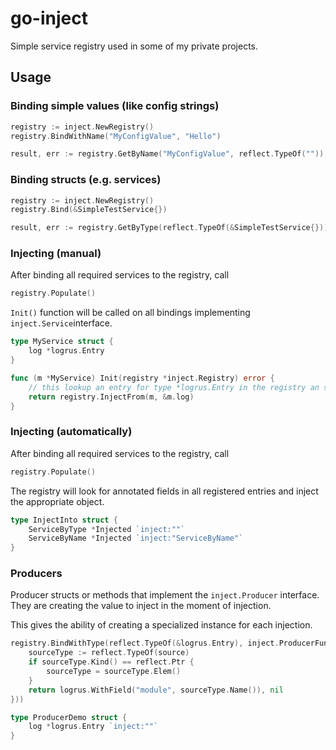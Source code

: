 # go-inject

Simple service registry used in some of my private projects.

## Usage
### Binding simple values (like config strings)
```go
registry := inject.NewRegistry()
registry.BindWithName("MyConfigValue", "Hello")

result, err := registry.GetByName("MyConfigValue", reflect.TypeOf(""))
```

### Binding structs (e.g. services)
```go
registry := inject.NewRegistry()
registry.Bind(&SimpleTestService{})

result, err := registry.GetByType(reflect.TypeOf(&SimpleTestService{}))
```

### Injecting (manual)
After binding all required services to the registry, call
```go
registry.Populate()
```

`Init()` function will be called on all bindings implementing `inject.Service`interface.
```go
type MyService struct {
	log *logrus.Entry
}

func (m *MyService) Init(registry *inject.Registry) error {
	// this lookup an entry for type *logrus.Entry in the registry an set it
    return registry.InjectFrom(m, &m.log)
}
```

### Injecting (automatically)
After binding all required services to the registry, call
```go
registry.Populate()
```

The registry will look for annotated fields in all registered entries and inject the appropriate object.
```go
type InjectInto struct {
    ServiceByType *Injected `inject:""`
    ServiceByName *Injected `inject:"ServiceByName"`
}   
```

### Producers

Producer structs or methods that implement the `inject.Producer` interface.
They are creating the value to inject in the moment of injection.

This gives the ability of creating a specialized instance for each injection.
```go
registry.BindWithType(reflect.TypeOf(&logrus.Entry), inject.ProducerFunc(func(source interface{}, target reflect.Type) (interface{}, error) {
    sourceType := reflect.TypeOf(source)
    if sourceType.Kind() == reflect.Ptr {
        sourceType = sourceType.Elem()
    }
    return logrus.WithField("module", sourceType.Name()), nil
}))
```

```go
type ProducerDemo struct {
    log *logrus.Entry `inject:""`
}   
```